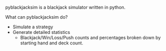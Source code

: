 pyblackjacksim is a blackjack simulator written in python.

What can pyblackjacksim do?

  * Simulate a strategy
  * Generate detailed statistics
    * Blackjack/Win/Loss/Push counts and percentages broken down by starting hand and deck count.